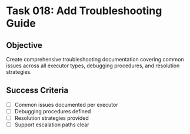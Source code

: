 # Task 018: Add Troubleshooting Guide

## Objective
Create comprehensive troubleshooting documentation covering common issues across all executor types, debugging procedures, and resolution strategies.

## Success Criteria
- [ ] Common issues documented per executor
- [ ] Debugging procedures defined
- [ ] Resolution strategies provided
- [ ] Support escalation paths clear